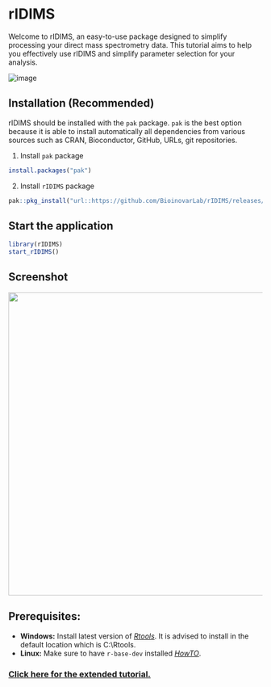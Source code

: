 
# rIDIMS

<!-- badges: start -->
<!-- badges: end -->

Welcome to rIDIMS, an easy-to-use package designed to simplify processing your direct mass spectrometry data. This tutorial aims to help you effectively use rIDIMS and simplify parameter selection for your analysis.


![image](https://github.com/BioinovarLab/rIDIMS/assets/47224782/0768cc0d-db0c-417d-a632-9071e85e0b0d)


## Installation (Recommended)

rIDIMS should be installed with the `pak` package. `pak` is the best option because it is able to install automatically
all dependencies from various sources such as CRAN, Bioconductor, GitHub, URLs, git repositories.

1) Install `pak` package
``` r
install.packages("pak")
```
2) Install `rIDIMS` package
``` r
pak::pkg_install("url::https://github.com/BioinovarLab/rIDIMS/releases/download/v0.5.00/rIDIMS_0.5.00.tar.gz")
```

## Start the application

``` r
library(rIDIMS)
start_rIDIMS()
```

## Screenshot

<img src="https://github.com/BioinovarLab/rIDIMS/assets/47224782/7f742c80-8866-463e-9b61-fba06982002b" width="600">


## Prerequisites:
* **Windows:** Install latest version of *[Rtools](http://cran.r-project.org/bin/windows/Rtools)*. It is advised to install in the default location which is C:\Rtools.
* **Linux:** Make sure to have `r-base-dev` installed *[HowTO](https://cran.r-project.org/bin/linux/debian/)*. 


### [Click here for the extended tutorial.](https://bioinovarlab.github.io/rIDIMS/articles/rIDIMS.html)




